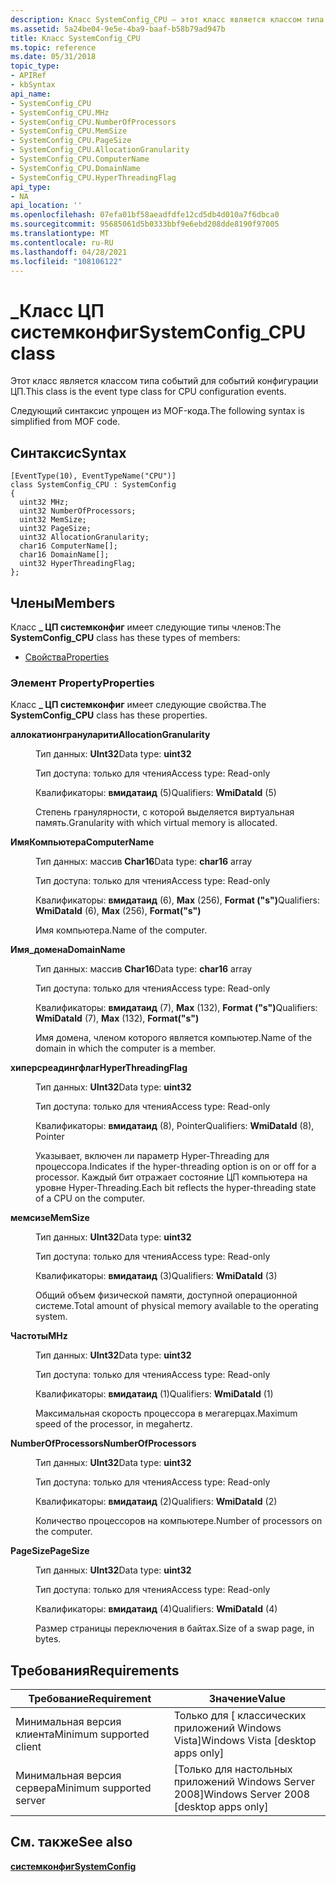 ```yaml
---
description: Класс SystemConfig_CPU — этот класс является классом типа событий для событий конфигурации ЦП.
ms.assetid: 5a24be04-9e5e-4ba9-baaf-b58b79ad947b
title: Класс SystemConfig_CPU
ms.topic: reference
ms.date: 05/31/2018
topic_type:
- APIRef
- kbSyntax
api_name:
- SystemConfig_CPU
- SystemConfig_CPU.MHz
- SystemConfig_CPU.NumberOfProcessors
- SystemConfig_CPU.MemSize
- SystemConfig_CPU.PageSize
- SystemConfig_CPU.AllocationGranularity
- SystemConfig_CPU.ComputerName
- SystemConfig_CPU.DomainName
- SystemConfig_CPU.HyperThreadingFlag
api_type:
- NA
api_location: ''
ms.openlocfilehash: 07efa01bf58aeadfdfe12cd5db4d010a7f6dbca0
ms.sourcegitcommit: 95685061d5b0333bbf9e6ebd208dde8190f97005
ms.translationtype: MT
ms.contentlocale: ru-RU
ms.lasthandoff: 04/28/2021
ms.locfileid: "108106122"
---
```

# <a name="systemconfig_cpu-class"></a><span data-ttu-id="c7cef-103">\_Класс ЦП системконфиг</span><span class="sxs-lookup"><span data-stu-id="c7cef-103">SystemConfig\_CPU class</span></span>

<span data-ttu-id="c7cef-104">Этот класс является классом типа событий для событий конфигурации ЦП.</span><span class="sxs-lookup"><span data-stu-id="c7cef-104">This class is the event type class for CPU configuration events.</span></span>

<span data-ttu-id="c7cef-105">Следующий синтаксис упрощен из MOF-кода.</span><span class="sxs-lookup"><span data-stu-id="c7cef-105">The following syntax is simplified from MOF code.</span></span>

## <a name="syntax"></a><span data-ttu-id="c7cef-106">Синтаксис</span><span class="sxs-lookup"><span data-stu-id="c7cef-106">Syntax</span></span>

``` syntax
[EventType(10), EventTypeName("CPU")]
class SystemConfig_CPU : SystemConfig
{
  uint32 MHz;
  uint32 NumberOfProcessors;
  uint32 MemSize;
  uint32 PageSize;
  uint32 AllocationGranularity;
  char16 ComputerName[];
  char16 DomainName[];
  uint32 HyperThreadingFlag;
};
```

## <a name="members"></a><span data-ttu-id="c7cef-107">Члены</span><span class="sxs-lookup"><span data-stu-id="c7cef-107">Members</span></span>

<span data-ttu-id="c7cef-108">Класс **\_ ЦП системконфиг** имеет следующие типы членов:</span><span class="sxs-lookup"><span data-stu-id="c7cef-108">The **SystemConfig\_CPU** class has these types of members:</span></span>

-   [<span data-ttu-id="c7cef-109">Свойства</span><span class="sxs-lookup"><span data-stu-id="c7cef-109">Properties</span></span>](#properties)

### <a name="properties"></a><span data-ttu-id="c7cef-110">Элемент Property</span><span class="sxs-lookup"><span data-stu-id="c7cef-110">Properties</span></span>

<span data-ttu-id="c7cef-111">Класс **\_ ЦП системконфиг** имеет следующие свойства.</span><span class="sxs-lookup"><span data-stu-id="c7cef-111">The **SystemConfig\_CPU** class has these properties.</span></span>

<dl> <dt>

<span data-ttu-id="c7cef-112">**аллокатионгрануларити**</span><span class="sxs-lookup"><span data-stu-id="c7cef-112">**AllocationGranularity**</span></span>
</dt> <dd> <dl> <dt>

<span data-ttu-id="c7cef-113">Тип данных: **UInt32**</span><span class="sxs-lookup"><span data-stu-id="c7cef-113">Data type: **uint32**</span></span>
</dt> <dt>

<span data-ttu-id="c7cef-114">Тип доступа: только для чтения</span><span class="sxs-lookup"><span data-stu-id="c7cef-114">Access type: Read-only</span></span>
</dt> <dt>

<span data-ttu-id="c7cef-115">Квалификаторы: **вмидатаид** (5)</span><span class="sxs-lookup"><span data-stu-id="c7cef-115">Qualifiers: **WmiDataId** (5)</span></span>
</dt> </dl>

<span data-ttu-id="c7cef-116">Степень гранулярности, с которой выделяется виртуальная память.</span><span class="sxs-lookup"><span data-stu-id="c7cef-116">Granularity with which virtual memory is allocated.</span></span>

</dd> <dt>

<span data-ttu-id="c7cef-117">**ИмяКомпьютера**</span><span class="sxs-lookup"><span data-stu-id="c7cef-117">**ComputerName**</span></span>
</dt> <dd> <dl> <dt>

<span data-ttu-id="c7cef-118">Тип данных: массив **Char16**</span><span class="sxs-lookup"><span data-stu-id="c7cef-118">Data type: **char16** array</span></span>
</dt> <dt>

<span data-ttu-id="c7cef-119">Тип доступа: только для чтения</span><span class="sxs-lookup"><span data-stu-id="c7cef-119">Access type: Read-only</span></span>
</dt> <dt>

<span data-ttu-id="c7cef-120">Квалификаторы: **вмидатаид** (6), **Max** (256), **Format ("s")**</span><span class="sxs-lookup"><span data-stu-id="c7cef-120">Qualifiers: **WmiDataId** (6), **Max** (256), **Format("s")**</span></span>
</dt> </dl>

<span data-ttu-id="c7cef-121">Имя компьютера.</span><span class="sxs-lookup"><span data-stu-id="c7cef-121">Name of the computer.</span></span>

</dd> <dt>

<span data-ttu-id="c7cef-122">**Имя_домена**</span><span class="sxs-lookup"><span data-stu-id="c7cef-122">**DomainName**</span></span>
</dt> <dd> <dl> <dt>

<span data-ttu-id="c7cef-123">Тип данных: массив **Char16**</span><span class="sxs-lookup"><span data-stu-id="c7cef-123">Data type: **char16** array</span></span>
</dt> <dt>

<span data-ttu-id="c7cef-124">Тип доступа: только для чтения</span><span class="sxs-lookup"><span data-stu-id="c7cef-124">Access type: Read-only</span></span>
</dt> <dt>

<span data-ttu-id="c7cef-125">Квалификаторы: **вмидатаид** (7), **Max** (132), **Format ("s")**</span><span class="sxs-lookup"><span data-stu-id="c7cef-125">Qualifiers: **WmiDataId** (7), **Max** (132), **Format("s")**</span></span>
</dt> </dl>

<span data-ttu-id="c7cef-126">Имя домена, членом которого является компьютер.</span><span class="sxs-lookup"><span data-stu-id="c7cef-126">Name of the domain in which the computer is a member.</span></span>

</dd> <dt>

<span data-ttu-id="c7cef-127">**хиперсреадингфлаг**</span><span class="sxs-lookup"><span data-stu-id="c7cef-127">**HyperThreadingFlag**</span></span>
</dt> <dd> <dl> <dt>

<span data-ttu-id="c7cef-128">Тип данных: **UInt32**</span><span class="sxs-lookup"><span data-stu-id="c7cef-128">Data type: **uint32**</span></span>
</dt> <dt>

<span data-ttu-id="c7cef-129">Тип доступа: только для чтения</span><span class="sxs-lookup"><span data-stu-id="c7cef-129">Access type: Read-only</span></span>
</dt> <dt>

<span data-ttu-id="c7cef-130">Квалификаторы: **вмидатаид** (8), Pointer</span><span class="sxs-lookup"><span data-stu-id="c7cef-130">Qualifiers: **WmiDataId** (8), Pointer</span></span>
</dt> </dl>

<span data-ttu-id="c7cef-131">Указывает, включен ли параметр Hyper-Threading для процессора.</span><span class="sxs-lookup"><span data-stu-id="c7cef-131">Indicates if the hyper-threading option is on or off for a processor.</span></span> <span data-ttu-id="c7cef-132">Каждый бит отражает состояние ЦП компьютера на уровне Hyper-Threading.</span><span class="sxs-lookup"><span data-stu-id="c7cef-132">Each bit reflects the hyper-threading state of a CPU on the computer.</span></span>

</dd> <dt>

<span data-ttu-id="c7cef-133">**мемсизе**</span><span class="sxs-lookup"><span data-stu-id="c7cef-133">**MemSize**</span></span>
</dt> <dd> <dl> <dt>

<span data-ttu-id="c7cef-134">Тип данных: **UInt32**</span><span class="sxs-lookup"><span data-stu-id="c7cef-134">Data type: **uint32**</span></span>
</dt> <dt>

<span data-ttu-id="c7cef-135">Тип доступа: только для чтения</span><span class="sxs-lookup"><span data-stu-id="c7cef-135">Access type: Read-only</span></span>
</dt> <dt>

<span data-ttu-id="c7cef-136">Квалификаторы: **вмидатаид** (3)</span><span class="sxs-lookup"><span data-stu-id="c7cef-136">Qualifiers: **WmiDataId** (3)</span></span>
</dt> </dl>

<span data-ttu-id="c7cef-137">Общий объем физической памяти, доступной операционной системе.</span><span class="sxs-lookup"><span data-stu-id="c7cef-137">Total amount of physical memory available to the operating system.</span></span>

</dd> <dt>

<span data-ttu-id="c7cef-138">**Частоты**</span><span class="sxs-lookup"><span data-stu-id="c7cef-138">**MHz**</span></span>
</dt> <dd> <dl> <dt>

<span data-ttu-id="c7cef-139">Тип данных: **UInt32**</span><span class="sxs-lookup"><span data-stu-id="c7cef-139">Data type: **uint32**</span></span>
</dt> <dt>

<span data-ttu-id="c7cef-140">Тип доступа: только для чтения</span><span class="sxs-lookup"><span data-stu-id="c7cef-140">Access type: Read-only</span></span>
</dt> <dt>

<span data-ttu-id="c7cef-141">Квалификаторы: **вмидатаид** (1)</span><span class="sxs-lookup"><span data-stu-id="c7cef-141">Qualifiers: **WmiDataId** (1)</span></span>
</dt> </dl>

<span data-ttu-id="c7cef-142">Максимальная скорость процессора в мегагерцах.</span><span class="sxs-lookup"><span data-stu-id="c7cef-142">Maximum speed of the processor, in megahertz.</span></span>

</dd> <dt>

<span data-ttu-id="c7cef-143">**NumberOfProcessors**</span><span class="sxs-lookup"><span data-stu-id="c7cef-143">**NumberOfProcessors**</span></span>
</dt> <dd> <dl> <dt>

<span data-ttu-id="c7cef-144">Тип данных: **UInt32**</span><span class="sxs-lookup"><span data-stu-id="c7cef-144">Data type: **uint32**</span></span>
</dt> <dt>

<span data-ttu-id="c7cef-145">Тип доступа: только для чтения</span><span class="sxs-lookup"><span data-stu-id="c7cef-145">Access type: Read-only</span></span>
</dt> <dt>

<span data-ttu-id="c7cef-146">Квалификаторы: **вмидатаид** (2)</span><span class="sxs-lookup"><span data-stu-id="c7cef-146">Qualifiers: **WmiDataId** (2)</span></span>
</dt> </dl>

<span data-ttu-id="c7cef-147">Количество процессоров на компьютере.</span><span class="sxs-lookup"><span data-stu-id="c7cef-147">Number of processors on the computer.</span></span>

</dd> <dt>

<span data-ttu-id="c7cef-148">**PageSize**</span><span class="sxs-lookup"><span data-stu-id="c7cef-148">**PageSize**</span></span>
</dt> <dd> <dl> <dt>

<span data-ttu-id="c7cef-149">Тип данных: **UInt32**</span><span class="sxs-lookup"><span data-stu-id="c7cef-149">Data type: **uint32**</span></span>
</dt> <dt>

<span data-ttu-id="c7cef-150">Тип доступа: только для чтения</span><span class="sxs-lookup"><span data-stu-id="c7cef-150">Access type: Read-only</span></span>
</dt> <dt>

<span data-ttu-id="c7cef-151">Квалификаторы: **вмидатаид** (4)</span><span class="sxs-lookup"><span data-stu-id="c7cef-151">Qualifiers: **WmiDataId** (4)</span></span>
</dt> </dl>

<span data-ttu-id="c7cef-152">Размер страницы переключения в байтах.</span><span class="sxs-lookup"><span data-stu-id="c7cef-152">Size of a swap page, in bytes.</span></span>

</dd> </dl>

## <a name="requirements"></a><span data-ttu-id="c7cef-153">Требования</span><span class="sxs-lookup"><span data-stu-id="c7cef-153">Requirements</span></span>



| <span data-ttu-id="c7cef-154">Требование</span><span class="sxs-lookup"><span data-stu-id="c7cef-154">Requirement</span></span> | <span data-ttu-id="c7cef-155">Значение</span><span class="sxs-lookup"><span data-stu-id="c7cef-155">Value</span></span> |
|-------------------------------------|------------------------------------------------------|
| <span data-ttu-id="c7cef-156">Минимальная версия клиента</span><span class="sxs-lookup"><span data-stu-id="c7cef-156">Minimum supported client</span></span><br/> | <span data-ttu-id="c7cef-157">Только для \[ классических приложений Windows Vista\]</span><span class="sxs-lookup"><span data-stu-id="c7cef-157">Windows Vista \[desktop apps only\]</span></span><br/>       |
| <span data-ttu-id="c7cef-158">Минимальная версия сервера</span><span class="sxs-lookup"><span data-stu-id="c7cef-158">Minimum supported server</span></span><br/> | <span data-ttu-id="c7cef-159">\[Только для настольных приложений Windows Server 2008\]</span><span class="sxs-lookup"><span data-stu-id="c7cef-159">Windows Server 2008 \[desktop apps only\]</span></span><br/> |



## <a name="see-also"></a><span data-ttu-id="c7cef-160">См. также</span><span class="sxs-lookup"><span data-stu-id="c7cef-160">See also</span></span>

<dl> <dt>

[<span data-ttu-id="c7cef-161">**системконфиг**</span><span class="sxs-lookup"><span data-stu-id="c7cef-161">**SystemConfig**</span></span>](systemconfig.md)
</dt> </dl>

 

 




